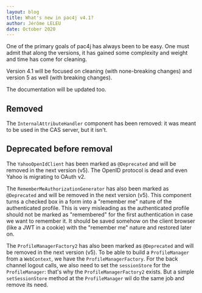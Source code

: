 ```yaml
---
layout: blog
title: What's new in pac4j v4.1?
author: Jérôme LELEU
date: October 2020
---
```


One of the primary goals of pac4j has always been to be easy. One must admit that along the versions, it has gained some complexity and weight and time has come for cleaning.

Version 4.1 will be focused on cleaning (with none-breaking changes) and version 5 as well (with breaking changes).

The documentation will be updated too.

## Removed

The `InternalAttributeHandler` component has been removed: it was meant to be used in the CAS server, but it isn't.

## Deprecated before removal

The `YahooOpenIdClient` has been marked as `@Deprecated` and will be removed in the next version (v5). The OpenID protocol is dead and even Yahoo is migrating to OAuth v2.

The `RememberMeAuthorizationGenerator` has also been marked as `@Deprecated` and will be removed in the next version (v5).
This component turns a checked box in a form into a "remember me" nature of the authenticated profile.
This is very misleading as the authenticated profile should not be marked as "remembered" for the first authentication in case we want to remember it.
It should be saved somehow on the client browser (like a JWT in a cookie) with the "remember me" nature and restored later on.

The `ProfileManagerFactory2` has also been marked as `@Deprecated` and will be removed in the next version (v5).
To be able to build a `ProfileManager` from a `WebContext`, we have the `ProfileManagerFactory`.
For the back channel logout calls, we also need to set the `sessionStore` for the `ProfileManager`: that's why the `ProfileManagerFactory2` exists.
But a simple `setSessionStore` method at the `ProfileManager` wil do the same job and remove its need.
